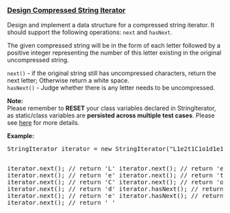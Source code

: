 ### [Design Compressed String Iterator](https://leetcode.com/problems/design-compressed-string-iterator)

<p>
Design and implement a data structure for a compressed string iterator. It should support the following operations: <code>next</code> and <code>hasNext</code>.
</p>

<p>
The given compressed string will be in the form of each letter followed by a positive integer representing the number of this letter existing in the original uncompressed string.
</p>

<p>
<code>next()</code> - if the original string still has uncompressed characters, return the next letter; Otherwise return a white space.<br>
<code>hasNext()</code> - Judge whether there is any letter needs to be uncompressed.
</p>

<p>
<b>Note:</b><br />
Please remember to <b>RESET</b> your class variables declared in StringIterator, as static/class variables are <b>persisted across multiple test cases</b>. Please see <a href="https://leetcode.com/faq/#different-output">here</a> for more details.
</p>


<p><b>Example:</b>
<pre>
StringIterator iterator = new StringIterator("L1e2t1C1o1d1e1");

iterator.next(); // return 'L'
iterator.next(); // return 'e'
iterator.next(); // return 'e'
iterator.next(); // return 't'
iterator.next(); // return 'C'
iterator.next(); // return 'o'
iterator.next(); // return 'd'
iterator.hasNext(); // return true
iterator.next(); // return 'e'
iterator.hasNext(); // return false
iterator.next(); // return ' '
</pre>
</p>